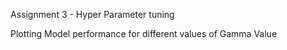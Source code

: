 Assignment 3 - Hyper Parameter tuning

Plotting Model performance for different values of Gamma Value